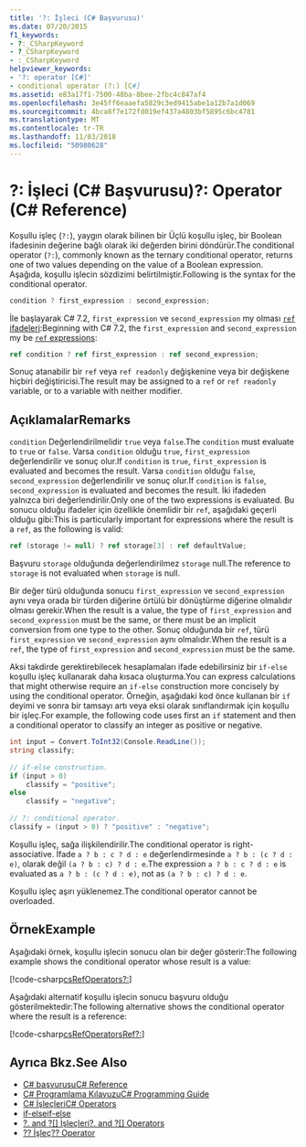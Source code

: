 ```yaml
---
title: '?: İşleci (C# Başvurusu)'
ms.date: 07/20/2015
f1_keywords:
- ?:_CSharpKeyword
- ?_CSharpKeyword
- :_CSharpKeyword
helpviewer_keywords:
- '?: operator [C#]'
- conditional operator (?:) [C#]
ms.assetid: e83a17f1-7500-48ba-8bee-2fbc4c847af4
ms.openlocfilehash: 3e45ff6eaaefa5829c3ed9415abe1a12b7a1d069
ms.sourcegitcommit: 4bca8f7e172fd019ef437a4803bf5895c6bc4781
ms.translationtype: MT
ms.contentlocale: tr-TR
ms.lasthandoff: 11/03/2018
ms.locfileid: "50980628"
---
```

# <a name="-operator-c-reference"></a><span data-ttu-id="e95d5-102">?: İşleci (C# Başvurusu)</span><span class="sxs-lookup"><span data-stu-id="e95d5-102">?: Operator (C# Reference)</span></span>

<span data-ttu-id="e95d5-103">Koşullu işleç (`?:`), yaygın olarak bilinen bir Üçlü koşullu işleç, bir Boolean ifadesinin değerine bağlı olarak iki değerden birini döndürür.</span><span class="sxs-lookup"><span data-stu-id="e95d5-103">The conditional operator (`?:`), commonly known as the ternary conditional operator, returns one of two values depending on the value of a Boolean expression.</span></span> <span data-ttu-id="e95d5-104">Aşağıda, koşullu işlecin sözdizimi belirtilmiştir.</span><span class="sxs-lookup"><span data-stu-id="e95d5-104">Following is the syntax for the conditional operator.</span></span>  

```csharp
condition ? first_expression : second_expression;  
```

<span data-ttu-id="e95d5-105">İle başlayarak C# 7.2, `first_expression` ve `second_expression` my olması [ `ref` ifadeleri](https://github.com/dotnet/csharplang/blob/master/proposals/csharp-7.2/conditional-ref.md):</span><span class="sxs-lookup"><span data-stu-id="e95d5-105">Beginning with C# 7.2, the `first_expression` and `second_expression` my be [`ref` expressions](https://github.com/dotnet/csharplang/blob/master/proposals/csharp-7.2/conditional-ref.md):</span></span>

```csharp
ref condition ? ref first_expression : ref second_expression;  
```

<span data-ttu-id="e95d5-106">Sonuç atanabilir bir `ref` veya `ref readonly` değişkenine veya bir değişkene hiçbiri değiştiricisi.</span><span class="sxs-lookup"><span data-stu-id="e95d5-106">The result may be assigned to a `ref` or `ref readonly` variable, or to a variable with neither modifier.</span></span>

## <a name="remarks"></a><span data-ttu-id="e95d5-107">Açıklamalar</span><span class="sxs-lookup"><span data-stu-id="e95d5-107">Remarks</span></span>

<span data-ttu-id="e95d5-108">`condition` Değerlendirilmelidir `true` veya `false`.</span><span class="sxs-lookup"><span data-stu-id="e95d5-108">The `condition` must evaluate to `true` or `false`.</span></span> <span data-ttu-id="e95d5-109">Varsa `condition` olduğu `true`, `first_expression` değerlendirilir ve sonuç olur.</span><span class="sxs-lookup"><span data-stu-id="e95d5-109">If `condition` is `true`, `first_expression` is evaluated and becomes the result.</span></span> <span data-ttu-id="e95d5-110">Varsa `condition` olduğu `false`, `second_expression` değerlendirilir ve sonuç olur.</span><span class="sxs-lookup"><span data-stu-id="e95d5-110">If `condition` is `false`, `second_expression` is evaluated and becomes the result.</span></span> <span data-ttu-id="e95d5-111">İki ifadeden yalnızca biri değerlendirilir.</span><span class="sxs-lookup"><span data-stu-id="e95d5-111">Only one of the two expressions is evaluated.</span></span> <span data-ttu-id="e95d5-112">Bu sonucu olduğu ifadeler için özellikle önemlidir bir `ref`, aşağıdaki geçerli olduğu gibi:</span><span class="sxs-lookup"><span data-stu-id="e95d5-112">This is particularly important for expressions where the result is a `ref`, as the following is valid:</span></span>

```csharp
ref (storage != null) ? ref storage[3] : ref defaultValue;
```

<span data-ttu-id="e95d5-113">Başvuru `storage` olduğunda değerlendirilmez `storage` null.</span><span class="sxs-lookup"><span data-stu-id="e95d5-113">The reference to `storage` is not evaluated when `storage` is null.</span></span>

<span data-ttu-id="e95d5-114">Bir değer türü olduğunda sonucu `first_expression` ve `second_expression` aynı veya orada bir türden diğerine örtülü bir dönüştürme diğerine olmalıdır olması gerekir.</span><span class="sxs-lookup"><span data-stu-id="e95d5-114">When the result is a value, the type of `first_expression` and `second_expression` must be the same, or there must be an implicit conversion from one type to the other.</span></span> <span data-ttu-id="e95d5-115">Sonuç olduğunda bir `ref`, türü `first_expression` ve `second_expression` aynı olmalıdır.</span><span class="sxs-lookup"><span data-stu-id="e95d5-115">When the result is a `ref`, the type of `first_expression` and `second_expression` must be the same.</span></span>

<span data-ttu-id="e95d5-116">Aksi takdirde gerektirebilecek hesaplamaları ifade edebilirsiniz bir `if-else` koşullu işleç kullanarak daha kısaca oluşturma.</span><span class="sxs-lookup"><span data-stu-id="e95d5-116">You can express calculations that might otherwise require an `if-else` construction more concisely by using the conditional operator.</span></span> <span data-ttu-id="e95d5-117">Örneğin, aşağıdaki kod önce kullanan bir `if` deyimi ve sonra bir tamsayı artı veya eksi olarak sınıflandırmak için koşullu bir işleç.</span><span class="sxs-lookup"><span data-stu-id="e95d5-117">For example, the following code uses first an `if` statement and then a conditional operator to classify an integer as positive or negative.</span></span>

```csharp
int input = Convert.ToInt32(Console.ReadLine());  
string classify;  
  
// if-else construction.  
if (input > 0)  
    classify = "positive";  
else  
    classify = "negative";  
  
// ?: conditional operator.  
classify = (input > 0) ? "positive" : "negative";  
```

<span data-ttu-id="e95d5-118">Koşullu işleç, sağa ilişkilendirilir.</span><span class="sxs-lookup"><span data-stu-id="e95d5-118">The conditional operator is right-associative.</span></span> <span data-ttu-id="e95d5-119">İfade `a ? b : c ? d : e` değerlendirmesinde `a ? b : (c ? d : e)`, olarak değil `(a ? b : c) ? d : e`.</span><span class="sxs-lookup"><span data-stu-id="e95d5-119">The expression `a ? b : c ? d : e` is evaluated as `a ? b : (c ? d : e)`, not as `(a ? b : c) ? d : e`.</span></span>  
  
<span data-ttu-id="e95d5-120">Koşullu işleç aşırı yüklenemez.</span><span class="sxs-lookup"><span data-stu-id="e95d5-120">The conditional operator cannot be overloaded.</span></span>
  
## <a name="example"></a><span data-ttu-id="e95d5-121">Örnek</span><span class="sxs-lookup"><span data-stu-id="e95d5-121">Example</span></span>

<span data-ttu-id="e95d5-122">Aşağıdaki örnek, koşullu işlecin sonucu olan bir değer gösterir:</span><span class="sxs-lookup"><span data-stu-id="e95d5-122">The following example shows the conditional operator whose result is a value:</span></span>

[!code-csharp[csRefOperators?:](~/samples/snippets/csharp/language-reference/operators/ConditionalExamples.cs#ConditionalValue)]

<span data-ttu-id="e95d5-123">Aşağıdaki alternatif koşullu işlecin sonucu başvuru olduğu gösterilmektedir:</span><span class="sxs-lookup"><span data-stu-id="e95d5-123">The following alternative shows the conditional operator where the result is a reference:</span></span>

[!code-csharp[csRefOperatorsRef?:](~/samples/snippets/csharp/language-reference/operators/ConditionalExamples.cs#ConditionalRef)]

## <a name="see-also"></a><span data-ttu-id="e95d5-124">Ayrıca Bkz.</span><span class="sxs-lookup"><span data-stu-id="e95d5-124">See Also</span></span>

- [<span data-ttu-id="e95d5-125">C# başvurusu</span><span class="sxs-lookup"><span data-stu-id="e95d5-125">C# Reference</span></span>](../../../csharp/language-reference/index.md)  
- [<span data-ttu-id="e95d5-126">C# Programlama Kılavuzu</span><span class="sxs-lookup"><span data-stu-id="e95d5-126">C# Programming Guide</span></span>](../../../csharp/programming-guide/index.md)  
- [<span data-ttu-id="e95d5-127">C# İşleçleri</span><span class="sxs-lookup"><span data-stu-id="e95d5-127">C# Operators</span></span>](../../../csharp/language-reference/operators/index.md)  
- [<span data-ttu-id="e95d5-128">if-else</span><span class="sxs-lookup"><span data-stu-id="e95d5-128">if-else</span></span>](../../../csharp/language-reference/keywords/if-else.md)  
- <span data-ttu-id="e95d5-129">[?. and ?[] İşleçleri](../../../csharp/language-reference/operators/null-conditional-operators.md)</span><span class="sxs-lookup"><span data-stu-id="e95d5-129">[?. and ?[] Operators](../../../csharp/language-reference/operators/null-conditional-operators.md)</span></span>  
- [<span data-ttu-id="e95d5-130">?? İşleç</span><span class="sxs-lookup"><span data-stu-id="e95d5-130">?? Operator</span></span>](../../../csharp/language-reference/operators/null-coalescing-operator.md)
